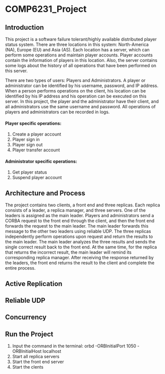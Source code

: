 # COMP6231_Project

## Introduction

This project is a software failure tolerant/highly available distributed player status system. There are three locations in this system: North-America (NA), Europe (EU) and Asia (AS). Each location has a server, which can perform some operations and maintain player accounts. Player accounts contain the information of players in this location. Also, the server contains some logs about the history of all operations that have been performed on this server.

There are two types of users: Players and Administrators. A player or administrator can be identified by his username, password, and IP address. When a person performs operations on the client, his location can be identified by his IP address and his operation can be executed on this server. In this project, the player and the administrator have their client, and all administrators use the same username and password. All operations of players and administrators can be recorded in logs.

#### Player specific operations:
1. Create a player account
2. Player sign in
3. Player sign out
4. Player transfer account
#### Administrator specific operations:
1. Get player status
2. Suspend player account

## Architecture and Process
The project contains two clients, a front end and three replicas. Each replica consists of a leader, a replica manager, and three servers. One of the leaders is assigned as the main leader. Players and administrators send a CORBA request to the front end through the client, and then the front end forwards the request to the main leader. The main leader forwards this message to the other two leaders using reliable UDP. The three replicas independently perform operations upon request and return the results to the main leader. The main leader analyzes the three results and sends the single correct result back to the front end. At the same time, for the replica that returns the incorrect result, the main leader will remind its corresponding replica manager. After receiving the response returned by the leaders, the front end returns the result to the client and complete the entire process.

## Active Replication
## Reliable UDP
## Concurrency
## Run the Project
1. Input the command in the terminal: orbd -ORBInitialPort 1050 -ORBInitialHost localhost
2. Start all replica servers
3. Start the front end server
4. Start the clents


